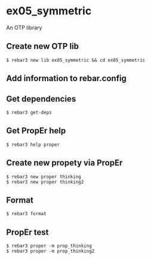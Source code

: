 ex05_symmetric
=====

An OTP library

Create new OTP lib
-----
    $ rebar3 new lib ex05_symmetric && cd ex05_symmetric

Add information to rebar.config
-----

Get dependencies
-----
    $ rebar3 get-deps


Get PropEr help
-----
    $ rebar3 help proper


Create new propety via PropEr
-----
    $ rebar3 new proper thinking
	$ rebar3 new proper thinking2

	
Format
-----
    $ rebar3 format	


PropEr test
-----
    $ rebar3 proper -m prop_thinking
	$ rebar3 proper -m prop_thinking2

